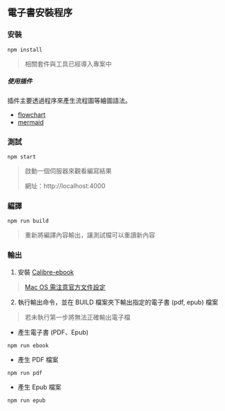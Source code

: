 ## 電子書安裝程序

### 安裝

```
npm install
```
> 相關套件與工具已經導入專案中

##### 使用插件

插件主要透過程序來產生流程圖等繪圖語法。

+ [flowchart](https://flowchart.js.org/)
+ [mermaid](https://github.com/knsv/mermaid)

### 測試

```
npm start
```
> 啟動一個伺服器來觀看編寫結果
>
> 網址：http://localhost:4000

### 編譯

```
npm run build
```
> 重新將編譯內容輸出，讓測試檔可以重讀新內容

### 輸出

1. 安裝 [Calibre-ebook](https://calibre-ebook.com/download)
> [Mac OS 需注意官方文件設定](https://toolchain.gitbook.com/ebook.html)

2. 執行輸出命令，並在 BUILD 檔案夾下輸出指定的電子書 (pdf, epub) 檔案
> 若未執行第一步將無法正確輸出電子檔

+ 產生電子書 (PDF、Epub)
```
npm run ebook
```

+ 產生 PDF 檔案
```
npm run pdf
```

+ 產生 Epub 檔案
```
npm run epub
```
